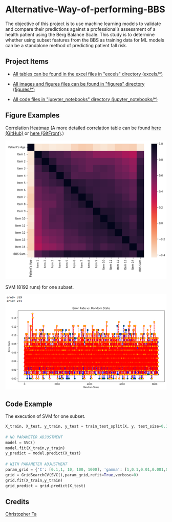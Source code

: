 # Alternative-Way-of-performing-BBS

The objective of this project is to use machine learning models to validate and compare their predictions against a professional’s assessment of a health patient using the Berg Balance Scale. This study is to determine whether using subset features from the BBS as training data for ML models can be a standalone method of predicting patient fall risk.

## Project Items

- [All tables can be found in the excel files in "excels" directory (excels/*)](excels)

- [All images and figures files can be found in "figures" directory (figures/*)](figures)

- [All code files in "jupyter_notebooks" directory (jupyter_notebooks/*)](jupyter_notebooks)

## Figure Examples

Correlation Heatmap (A more detailed correlation table can be found [here (GitHub)](https://github.com/Krunk-Juice/Alternative-Way-of-performing-BBS/blob/main/excels/BBS%20Machine%20Learning%20Data%20Detailed%20Correlation%20Table.xlsx) or [here (GitFront)](https://gitfront.io/r/Krunk-Juice/LyY4kEcTLGs4/A-Alternative-Way-of-performing-BBS---A-study-of-a-ML-Model-approach/).)

<img src="figures/Correlation Heatmap.png" width="600em" />

SVM (8192 runs) for one subset.

<img src="figures/SVM Scaled vs Unscaled 7 High Corr rs101 BF8192.png" width="600em" />

## Code Example

The execution of SVM for one subset.

```py
X_train, X_test, y_train, y_test = train_test_split(X, y, test_size=0.30, random_state=rs)

# NO PARAMETER ADJUSTMENT
model = SVC()
model.fit(X_train,y_train)
y_predict = model.predict(X_test)

# WITH PARAMETER ADJUSTMENT
param_grid = {'C': [0.1,1, 10, 100, 1000], 'gamma': [1,0.1,0.01,0.001,0.0001]}
grid = GridSearchCV(SVC(),param_grid,refit=True,verbose=0)
grid.fit(X_train,y_train)
grid_predict = grid.predict(X_test)
```

## Credits

[Christopher Ta](https://github.com/Krunk-Juice)